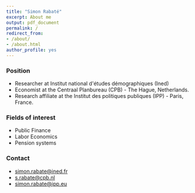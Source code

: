 ```yaml
---
title: "Simon Rabaté"
excerpt: About me
output: pdf_document
permalink: /
redirect_from:
- /about/
- /about.html
author_profile: yes
---
```


### Position
- Researcher at Institut national d'études démographiques (Ined) 
- Economist at the Centraal Planbureau  (CPB) - The Hague, Netherlands. 
- Research affiliate at the Institut des politiques publiques (IPP) - Paris, France. 


### Fields of interest  

- Public Finance
- Labor Economics
- Pension systems


### Contact 
- simon.rabate@ined.fr
- s.rabate@cpb.nl
- simon.rabate@ipp.eu
